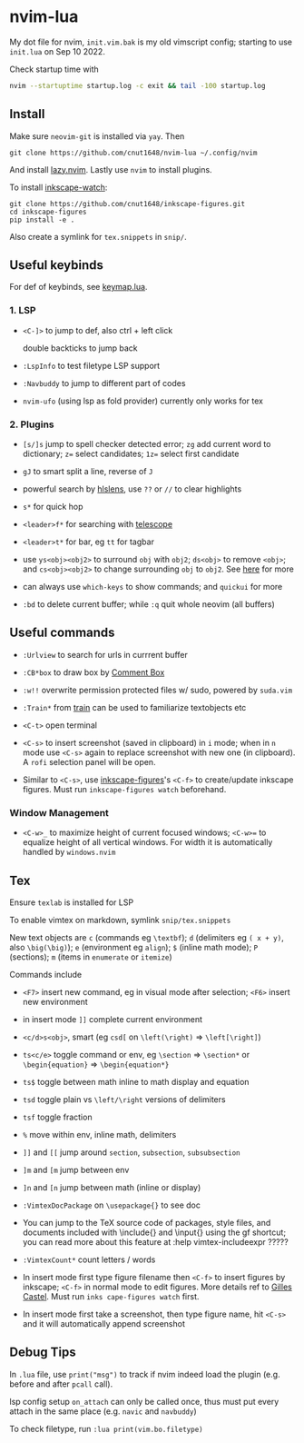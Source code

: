 # nvim-lua

My dot file for nvim, `init.vim.bak` is my old vimscript config; starting to use `init.lua` on Sep 10 2022.

Check startup time with
```bash
nvim --startuptime startup.log -c exit && tail -100 startup.log
```

## Install

Make sure `neovim-git` is installed via `yay`. Then
```shell
git clone https://github.com/cnut1648/nvim-lua ~/.config/nvim
```

And install [lazy.nvim](https://github.com/folke/lazy.nvim#-installation).
Lastly use `nvim` to install plugins.

To install [inkscape-watch](https://github.com/cnut1648/inkscape-figures):
```shell
git clone https://github.com/cnut1648/inkscape-figures.git
cd inkscape-figures
pip install -e .
```

Also create a symlink for `tex.snippets` in `snip/`.

## Useful keybinds

For def of keybinds, see [keymap.lua](lua/core/keymaps.lua).

### 1. LSP

- `<C-]>` to jump to def, also ctrl + left click

  double backticks to jump back

- `:LspInfo` to test filetype LSP support

- `:Navbuddy` to jump to different part of codes

- `nvim-ufo` (using lsp as fold provider) currently only works for tex
### 2. Plugins

- `[s/]s` jump to spell checker detected error; `zg` add current word to dictionary; `z=` select candidates; `1z=` select first candidate

- `gJ` to smart split a line, reverse of `J`

- powerful search by [hlslens](https://github.com/kevinhwang91/nvim-hlslens), use `??` or `//` to clear highlights

- `s*` for quick hop

- `<leader>f*` for searching with [telescope](https://github.com/nvim-telescope/telescope.nvim#pickers)

- `<leader>t*` for bar, eg `tt` for tagbar

- use `ys<obj><obj2>` to surround `obj` with `obj2`; `ds<obj>` to remove `<obj>`; and `cs<obj><obj2>` to change surrounding `obj` to `obj2`. See [here](https://github.com/kylechui/nvim-surround#rocket-usage) for more

- can always use `which-keys` to show commands; and `quickui` for more

- `:bd` to delete current buffer; while `:q` quit whole neovim (all buffers)

## Useful commands

- `:Urlview` to search for urls in currrent buffer

- `:CB*box` to draw box by [Comment Box](https://github.com/LudoPinelli/comment-box.nvim)

- `:w!!` overwrite permission protected files w/ sudo, powered by `suda.vim`

- `:Train*` from [train](https://github.com/tjdevries/train.nvim) can be used to familiarize textobjects etc

- `<C-t>` open terminal

- `<C-s>` to insert screenshot (saved in clipboard) in `i` mode; when in `n` mode use `<C-s>` again to replace screenshot with new one (in clipboard). A `rofi` selection panel will be open.

- Similar to `<C-s>`, use [inkscape-figures](https://github.com/cnut1648/inkscape-figures)'s `<C-f>` to create/update inkscape figures. Must run `inkscape-figures watch` beforehand.

### Window Management

- `<C-w>_` to maximize height of current focused windows; `<C-w>=` to equalize height of all vertical windows. For width it is automatically handled by `windows.nvim`

## Tex

Ensure `texlab` is installed for LSP

To enable vimtex on markdown, symlink `snip/tex.snippets`

New text objects are `c` (commands eg `\textbf`); `d` (delimiters eg `( x + y)`, also `\big(\big)`); `e` (environment eg `align`); `$` (inline math mode); `P` (sections); `m` (items in `enumerate` or `itemize`)

Commands include

- `<F7>` insert new command, eg in visual mode after selection; `<F6>` insert new environment

- in insert mode `]]` complete current environment

- `<c/d>s<obj>`, smart (eg `csd[` on `\left(\right)` => `\left[\right]`)

- `ts<c/e>` toggle command or env, eg `\section` => `\section*` or `\begin{equation}` => `\begin{equation*}`

- `ts$` toggle between math inline to math display and equation

- `tsd` toggle plain vs `\left/\right` versions of delimiters

- `tsf` toggle fraction

- `%` move within env, inline math, delimiters

- `]]` and `[[` jump around `section`, `subsection`, `subsubsection`

- `]m` and `[m` jump between env

- `]n` and `[n` jump between math (inline or display)

- `:VimtexDocPackage` on `\usepackage{}` to see doc

- You can jump to the TeX source code of packages, style files, and documents included with \include{} and \input{} using the gf shortcut; you can read more about this feature at :help vimtex-includeexpr ?????

- `:VimtexCount*` count letters / words

- In insert mode first type figure filename then `<C-f>` to insert figures by inkscape; `<C-f>` in normal mode to edit figures. More details ref to [Gilles Castel](https://github.com/gillescastel/inkscape-figures). Must run `inks cape-figures watch` first.

- In insert mode first take a screenshot, then type figure name, hit `<C-s>` and it will automatically append screenshot

## Debug Tips

In `.lua` file, use `print("msg")` to track if nvim indeed load the plugin (e.g. before and after `pcall` call).

lsp config setup `on_attach` can only be called once, thus must put every attach in the same place (e.g. `navic` and `navbuddy`)

To check filetype, run `:lua print(vim.bo.filetype)`
